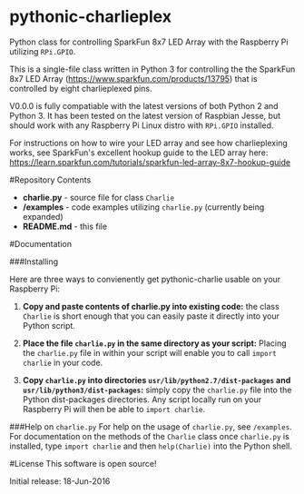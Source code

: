 # pythonic-charlieplex
Python class for controlling SparkFun 8x7 LED Array with the Raspberry Pi utilizing `RPi.GPIO`.

This is a single-file class written in Python 3 for controlling the the SparkFun 8x7 LED Array 
(https://www.sparkfun.com/products/13795) that is controlled by eight charlieplexed pins. 

V0.0.0 is fully compatiable with the latest versions of both Python 2 and Python 3. It has been tested on the latest version of Raspbian Jesse, but should work with any Raspberry Pi Linux distro with `RPi.GPIO` installed.  

For instructions on how to wire your LED array and see how charlieplexing works, see SparkFun's excellent hookup guide to the LED array here: https://learn.sparkfun.com/tutorials/sparkfun-led-array-8x7-hookup-guide

#Repository Contents
* **charlie.py** - source file for class `Charlie`
* **/examples** - code examples utilizing `charlie.py` (currently being expanded)
* **README.md** - this file

#Documentation

###Installing

Here are three ways to convienently get pythonic-charlie usable on your Raspberry Pi:

1. **Copy and paste contents of charlie.py into existing code:** the class `Charlie` is short enough that you can 
easily paste it directly into your Python script. 

2. **Place the file `charlie.py` in the same directory as your script:** Placing the `charlie.py` file in within your script will 
enable you to call `import charlie` in your code.

3. **Copy `charlie.py` into directories `usr/lib/python2.7/dist-packages` and `usr/lib/python3/dist-packages`:** simply copy the
`charlie.py` file into the Python dist-packages directories. Any script locally run on your Raspberry Pi will then be able to 
`import charlie`.

###Help on `charlie.py`
For help on the usage of `charlie.py`, see `/examples`. For documentation on the methods of the `Charlie` class once `charlie.py` is installed, type `import charlie`
and then `help(Charlie)` into the Python shell.

#License
This software is open source!

Initial release: 18-Jun-2016
